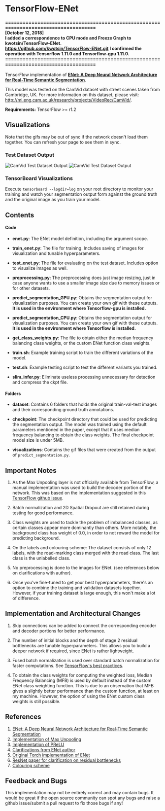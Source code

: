 # TensorFlow-ENet
**====================================================================================**  
**[October 12, 2018]**  
**I added a correspondence to CPU mode and Freeze Graph to kwotsin/TensorFlow-ENet.**  
**https://github.com/kwotsin/TensorFlow-ENet.git**
**I confirmed the operation with Tensorflow 1.11.0 and Tensorflow-gpu 1.11.0.**
**====================================================================================**
<br><br>
TensorFlow implementation of [**ENet: A Deep Neural Network Architecture for Real-Time Semantic Segmentation**](https://arxiv.org/pdf/1606.02147.pdf).

This model was tested on the CamVid dataset with street scenes taken from Cambridge, UK. For more information on this dataset, please visit: http://mi.eng.cam.ac.uk/research/projects/VideoRec/CamVid/.

**Requirements:**
TensorFlow >= r1.2

## Visualizations
Note that the gifs may be out of sync if the network doesn't load them together. You can refresh your page to see them in sync.

### Test Dataset Output
![CamVid Test Dataset Output](https://github.com/kwotsin/TensorFlow-ENet/blob/master/visualizations/original.gif) ![CamVid Test Dataset Output](https://github.com/kwotsin/TensorFlow-ENet/blob/master/visualizations/output.gif)

### TensorBoard Visualizations
Execute `tensorboard --logdir=log` on your root directory to monitor your training and watch your segmentation output form against the ground truth and the original image as you train your model.


## Contents

#### Code
- **enet.py**: The ENet model definition, including the argument scope.

- **train_enet.py**: The file for training. Includes saving of images for visualization and tunable hyperparameters.

- **test_enet.py**: The file for evaluating on the test dataset. Includes option to visualize images as well.

- **preprocessing.py**: The preprocessing does just image resizing, just in case anyone wants to use a smaller image size due                         to memory issues or for other datasets.

- **predict_segmentation_GPU.py**: Obtains the segmentation output for visualization purposes. You can create your own gif with these outputs. **It is used in the environment where Tensorflow-gpu is installed.**

- **predict_segmentation_CPU.py**: Obtains the segmentation output for visualization purposes. You can create your own gif with these outputs. **It is used in the environment where Tensorflow is installed.**

- **get_class_weights.py**: The file to obtain either the median frequency balancing class weights, or the custom ENet                                   function class weights.
- **train.sh**: Example training script to train the different variations of the model.

- **test.sh**: Example testing script to test the different variants you trained.

- **slim_infer.py**: Eliminate useless processing unnecessary for detection and compress the ckpt file.

#### Folders

- **dataset**: Contains 6 folders that holds the original train-val-test images and their corresponding ground truth annotations.

- **checkpoint**: The checkpoint directory that could be used for predicting the segmentation output. The model was trained using the default parameters mentioned in the paper, except that it uses median frequency balancing to obtain the class   weights. The final checkpoint model size is under 5MB.

- **visualizations**: Contains the gif files that were created from the output of `predict_segmentation.py`.


## Important Notes
1. As the Max Unpooling layer is not officially available from TensorFlow, a manual implementation was used to build the decoder portion of the network. This was based on the implementation suggested in this [TensorFlow github issue](https://github.com/tensorflow/tensorflow/issues/2169).

2. Batch normalization and 2D Spatial Dropout are still retained during testing for good performance. 

3. Class weights are used to tackle the problem of imbalanced classes, as certain classes appear more dominantly than others. More notably, the background class has weight of 0.0, in order to not reward the model for predicting background.

4. On the labels and colouring scheme: The dataset consists of only 12 labels, with the road-marking class merged with the road class. The last class is the unlabelled class. 

5. No preprocessing is done to the images for ENet. (see references below on clarifications with author).

6. Once you've fine-tuned to get your best hyperparameters, there's an option to combine the training and validation datasets together. However, if your training dataset is large enough, this won't make a lot of difference.

## Implementation and Architectural Changes
1. Skip connections can be added to connect the corresponding encoder and decoder portions for better performance.

2. The number of initial blocks and the depth of stage 2 residual bottlenecks are tunable hyperparameters. This allows you to build a deeper network if required, since ENet is rather lightweight.

3. Fused batch normalization is used over standard batch normalization for faster computations. See [TensorFlow's best practices](https://www.tensorflow.org/performance/performance_guide).

4. To obtain the class weights for computing the weighted loss, Median Frequency Balancing (MFB) is used by default instead of the custom ENet class weighting function. This is due to an observation that MFB gives a slightly better performance than the custom function, at least on my machine. However, the option of using the ENet custom class weights is still possible.

## References
1. [ENet: A Deep Neural Network Architecture for Real-Time Semantic Segmentation](https://arxiv.org/pdf/1606.02147.pdf)
2. [Implementation of Max Unpooling](https://github.com/tensorflow/tensorflow/issues/2169)
3. [Implementation of PReLU](https://stackoverflow.com/questions/39975676/how-to-implement-prelu-activation-in-tensorflow)
4. [Clarifications from ENet author](https://github.com/e-lab/ENet-training/issues/56)
5. [Original Torch implementation of ENet](https://github.com/e-lab/ENet-training)
6. [ResNet paper for clarification on residual bottlenecks](https://arxiv.org/pdf/1512.03385.pdf)
7. [Colouring scheme](https://github.com/alexgkendall/SegNet-Tutorial/blob/c922cc4a4fcc7ce279dd998fb2d4a8703f34ebd7/Scripts/test_segmentation_camvid.py)

## Feedback and Bugs
This implementation may not be entirely correct and may contain bugs. It would be great if the open source community can spot any bugs and raise a github issue/submit a pull request to fix those bugs if any!
